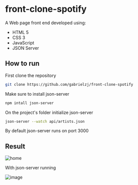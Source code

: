# front-clone-spotify

A Web page front end developed using:
* HTML 5
* CSS 3
* JavaScript
* JSON Server

## How to run
First clone the repository
~~~bash
git clone https://github.com/gabrielzj/front-clone-spotify
~~~
Make sure to install json-server
~~~bash
npm intall json-server
~~~
On the project's folder initialize json-server
~~~bash
json-server --watch api/artists.json
~~~
By default json-server runs on port 3000

## Result
![home](https://github.com/gabrielzj/front-clone-spotify/assets/72074591/c9ab439e-17df-4fe6-af4c-09bbf9ec87ef)

With json-server running

![image](https://github.com/gabrielzj/front-clone-spotify/assets/72074591/1c30e7a4-5114-4581-8728-4c7894cf6bef)






